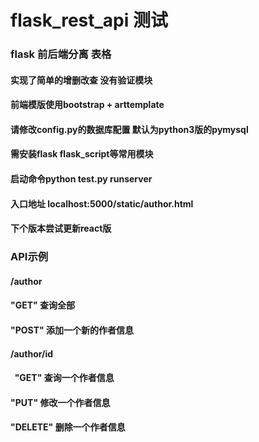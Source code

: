 # flask_rest_api 测试
### flask 前后端分离 表格
#### 实现了简单的增删改查 没有验证模块
#### 前端模版使用bootstrap + arttemplate
#### 请修改config.py的数据库配置 默认为python3版的pymysql
#### 需安装flask flask_script等常用模块
#### 启动命令python test.py runserver
#### 入口地址 localhost:5000/static/author.html
#### 下个版本尝试更新react版

### API示例
#### /author
####   "GET"  查询全部
####   "POST"  添加一个新的作者信息
#### /author/id
####   "GET"  查询一个作者信息
####   "PUT"  修改一个作者信息
####   "DELETE"  删除一个作者信息
